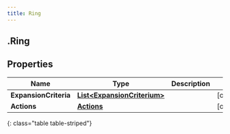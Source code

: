 ```yaml
---
title: Ring
---
```

## .Ring

## Properties

|Name | Type | Description | Notes|
|------------ | ------------- | ------------- | -------------|
| **ExpansionCriteria** | [**List&lt;ExpansionCriterium&gt;**](ExpansionCriterium.html) |  | [optional] |
| **Actions** | [**Actions**](Actions.html) |  | [optional] |
{: class="table table-striped"}


